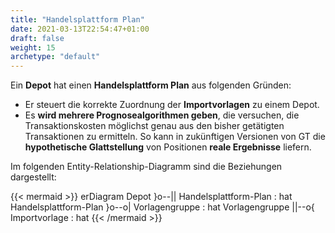 ```yaml
---
title: "Handelsplattform Plan"
date: 2021-03-13T22:54:47+01:00
draft: false
weight: 15
archetype: "default"
---
```

Ein **Depot** hat einen **Handelsplattform Plan** aus folgenden Gründen:
+ Er steuert die korrekte Zuordnung der **Importvorlagen** zu einem Depot.
+ Es **wird mehrere Prognosealgorithmen geben**, die versuchen, die Transaktionskosten möglichst genau aus den bisher getätigten Transaktionen zu ermitteln. So kann in zukünftigen Versionen von GT die **hypothetische Glattstellung** von Positionen **reale Ergebnisse** liefern.

Im folgenden Entity-Relationship-Diagramm sind die Beziehungen dargestellt:

{{< mermaid >}}
erDiagram
    Depot }o--|| Handelsplattform-Plan : hat
    Handelsplattform-Plan }o--o| Vorlagengruppe : hat
    Vorlagengruppe ||--o{ Importvorlage :  hat
{{< /mermaid >}}
